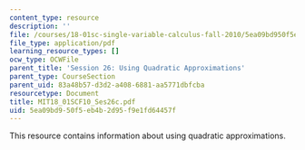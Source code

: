 ```yaml
---
content_type: resource
description: ''
file: /courses/18-01sc-single-variable-calculus-fall-2010/5ea09bd950f5eb4b2d95f9e1fd64457f_MIT18_01SCF10_Ses26c.pdf
file_type: application/pdf
learning_resource_types: []
ocw_type: OCWFile
parent_title: 'Session 26: Using Quadratic Approximations'
parent_type: CourseSection
parent_uid: 83a48b57-d3d2-a408-6881-aa5771dbfcba
resourcetype: Document
title: MIT18_01SCF10_Ses26c.pdf
uid: 5ea09bd9-50f5-eb4b-2d95-f9e1fd64457f
---
```

This resource contains information about using quadratic approximations.

